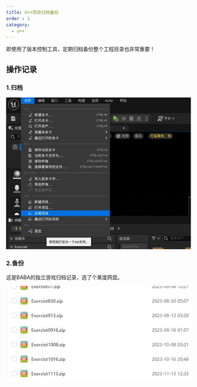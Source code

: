 ```yaml
---
title: U++项目归档备份
order : 1
category:
  - u++
---
```


<ChatMessage avatar="../../../assets/emoji/dsyj.png" :avatarWidth="40">
即使用了版本控制工具，定期归档备份整个工程目录也非常重要！
</ChatMessage>

## 操作记录
### 1.归档

![](assets%2Fzipobj.jpg)

### 2.备份

<ChatMessage avatar="../../../assets/emoji/dsyj.png" :avatarWidth="40">
这是BABA的独立游戏归档记录，选了个某度网盘。
</ChatMessage>

![](assets%2Fbefe.jpg)